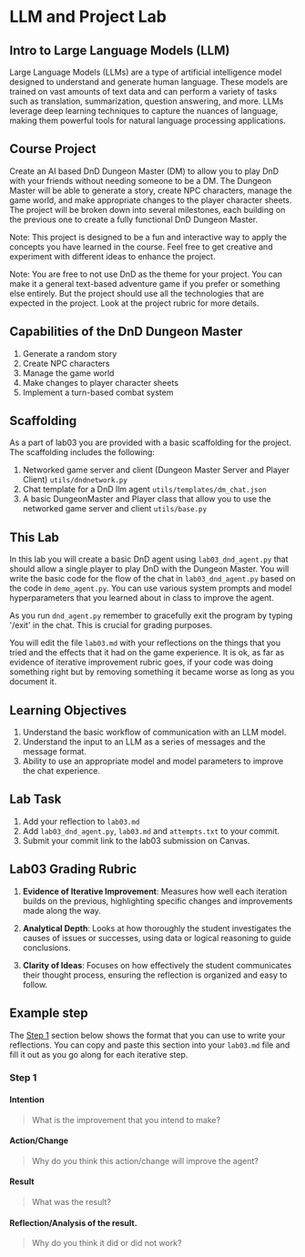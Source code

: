 # LLM and Project Lab

## Intro to Large Language Models (LLM)
Large Language Models (LLMs) are a type of artificial intelligence model designed to understand and generate human language. These models are trained on vast amounts of text data and can perform a variety of tasks such as translation, summarization, question answering, and more. LLMs leverage deep learning techniques to capture the nuances of language, making them powerful tools for natural language processing applications.

## Course Project
Create an AI based DnD Dungeon Master (DM) to allow you to play DnD with your friends without needing someone to be a DM. The Dungeon Master will be able to generate a story, create NPC characters, manage the game world, and make appropriate changes to the player character sheets. The project will be broken down into several milestones, each building on the previous one to create a fully functional DnD Dungeon Master.

Note: This project is designed to be a fun and interactive way to apply the concepts you have learned in the course. Feel free to get creative and experiment with different ideas to enhance the project.

Note: You are free to not use DnD as the theme for your project. You can make it a general text-based adventure game if you prefer or something else entirely. But the project should use all the technologies that are expected in the project. Look at the project rubric for more details.

## Capabilities of the DnD Dungeon Master
1. Generate a random story
2. Create NPC characters
3. Manage the game world
4. Make changes to player character sheets
5. Implement a turn-based combat system

##  Scaffolding
As a part of lab03 you are provided with a basic scaffolding for the project. The scaffolding includes the following:

1. Networked game server and client (Dungeon Master Server and Player Client) `utils/dndnetwork.py`
2. Chat template for a DnD llm agent `utils/templates/dm_chat.json`
3. A basic DungeonMaster and Player class that allow you to use the networked game server and client `utils/base.py`

## This Lab

In this lab you will create a basic DnD agent using `lab03_dnd_agent.py` that should allow a single player to play DnD with the Dungeon Master. You will write the basic code for the flow of the chat in `lab03_dnd_agent.py` based on the code in `demo_agent.py`. You can use various system prompts and model hyperparameters that you learned about in class to improve the agent. 

As you run `dnd_agent.py` remember to gracefully exit the program by typing '/exit' in the chat. This is crucial for grading purposes.

You will edit the file `lab03.md` with your reflections on the things that you tried and the effects that it had on the game experience. It is ok, as far as evidence of iterative improvement rubric goes, if your code was doing something right but by removing something it became worse as long as you document it. 

## Learning Objectives

1. Understand the basic workflow of communication with an LLM model. 
2. Understand the input to an LLM as a series of messages and the message format.
3. Ability to use an appropriate model and model parameters to improve the chat experience.

## Lab Task
1. Add your reflection to `lab03.md`
2. Add `lab03_dnd_agent.py`, `lab03.md` and `attempts.txt` to your commit.
3. Submit your commit link to the lab03 submission on Canvas.

## Lab03 Grading Rubric

1. __Evidence of Iterative Improvement__: Measures how well each iteration builds on the previous, highlighting specific changes and improvements made along the way.

2. __Analytical Depth__: Looks at how thoroughly the student investigates the causes of issues or successes, using data or logical reasoning to guide conclusions.

3. __Clarity of Ideas__: Focuses on how effectively the student communicates their thought process, ensuring the reflection is organized and easy to follow.

## Example step

The [Step 1](#step-1) section below shows the format that you can use to write your reflections. You can copy and paste this section into your `lab03.md` file and fill it out as you go along for each iterative step.

### Step 1
#### Intention
>What is the improvement that you intend to make?

#### Action/Change
>Why do you think this action/change will improve the agent?

#### Result
>What was the result?

#### Reflection/Analysis of the result. 
>Why do you think it did or did not work?

